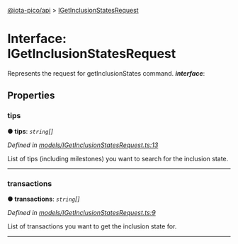 [@iota-pico/api](../README.md) > [IGetInclusionStatesRequest](../interfaces/igetinclusionstatesrequest.md)



# Interface: IGetInclusionStatesRequest


Represents the request for getInclusionStates command.
*__interface__*: 



## Properties
<a id="tips"></a>

###  tips

**●  tips**:  *`string`[]* 

*Defined in [models/IGetInclusionStatesRequest.ts:13](https://github.com/iotaeco/iota-pico-api/blob/b456ac6/src/models/IGetInclusionStatesRequest.ts#L13)*



List of tips (including milestones) you want to search for the inclusion state.




___

<a id="transactions"></a>

###  transactions

**●  transactions**:  *`string`[]* 

*Defined in [models/IGetInclusionStatesRequest.ts:9](https://github.com/iotaeco/iota-pico-api/blob/b456ac6/src/models/IGetInclusionStatesRequest.ts#L9)*



List of transactions you want to get the inclusion state for.




___


